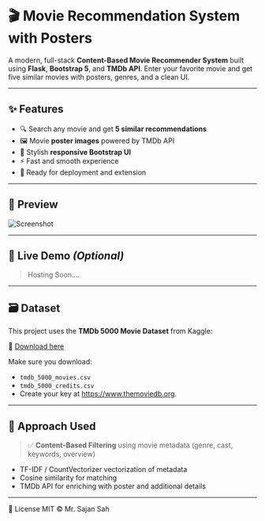 # 🎬 Movie Recommendation System with Posters

A modern, full-stack **Content-Based Movie Recommender System** built using **Flask**, **Bootstrap 5**, and **TMDb API**. Enter your favorite movie and get five similar movies with posters, genres, and a clean UI.

---

## ✨ Features

- 🔍 Search any movie and get **5 similar recommendations**
- 🖼️ Movie **poster images** powered by TMDb API
- 🎨 Stylish **responsive Bootstrap UI**
- ⚡ Fast and smooth experience
- 💼 Ready for deployment and extension

---

## 📸 Preview

![Screenshot](static/preview.png)

---

## 🚀 Live Demo *(Optional)*

>Hosting Soon....

---

## 🗃 Dataset

This project uses the **TMDb 5000 Movie Dataset** from Kaggle:

🔗 [Download here](https://www.kaggle.com/datasets/tmdb/tmdb-movie-metadata)

Make sure you download:

- `tmdb_5000_movies.csv`
- `tmdb_5000_credits.csv`
- Create your key at https://www.themoviedb.org.

---

## 🧠 Approach Used

> ✅ **Content-Based Filtering** using movie metadata (genre, cast, keywords, overview)

- TF-IDF / CountVectorizer vectorization of metadata
- Cosine similarity for matching
- TMDb API for enriching with poster and additional details

---
📜 License
MIT © Mr. Sajan Sah

